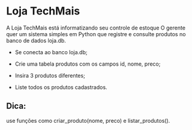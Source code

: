 # Loja TechMais

A Loja TechMais está informatizando seu controle de estoque
O gerente quer um sistema simples em Python que registre e consulte produtos no banco de dados loja.db.

- Se conecta ao banco loja.db;

- Crie uma tabela produtos com os campos id, nome, preco;

- Insira 3 produtos diferentes;

- Liste todos os produtos cadastrados.

## Dica: 
use funções como criar_produto(nome, preco) e listar_produtos().